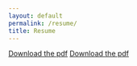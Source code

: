 ```yaml
---
layout: default
permalink: /resume/
title: Resume
---
```



<body>
<object data="https://docs.google.com/document/d/1icPww1-dP_547aUFJ7BQMaEslzDmfaPvyqN-pEWb19M/edit?usp=sharing" width="800px" height="2100px" type="application/pdf">
</object>
<a href="https://docs.google.com/document/d/1icPww1-dP_547aUFJ7BQMaEslzDmfaPvyqN-pEWb19M/edit?usp=sharing" download="ShaneNguyenResume.pdf">Download the pdf</a>
<object data="_downloadables\Resume02162024.pdf" width="800px" height="2100px" type="application/pdf">
</object>
<a href="_downloadables\Resume02162024.pdf" download="ShaneNguyenResume.pdf">Download the pdf</a>
</body>